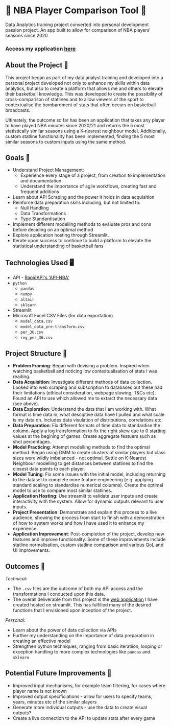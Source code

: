 # 🏀 NBA Player Comparison Tool 🏀 

Data Analytics training project converted into personal development passion project. An app built to allow for comparison of NBA players' seasons since 2020

### Access my application [here](https://nbasimilarity.streamlit.app/)

## About the Project 🌟

This project began as part of my data analyst training and developed into a personal project developed not only to enhance my skills within data analytics, but also to create a platform that allows me and others to elevate their basketball knowledge. This was developed to create the possibility of cross-comparison of statlines and to allow viewers of the sport to contextualise the bombardment of stats that often occurs on basketball broadcasts.

Ultimately, the outcome so far has been an application that takes any player to have played NBA minutes since 2020/21 and returns the 5 most statistically similar seasons using a K-nearest neighbour model. Additionally, custom statline functionality has been implemented, finding the 5 most similar seasons to custom inputs using the same method.

## Goals 🎯

- Understand Project Management:
  - Experience every stage of a project, from creation to implementation and documentation
  - Understand the importance of agile workflows, creating fast and frequent additions
- Learn about API Scraping and the power it holds in data acquisition
- Reinforce data preparation skills including, but not limited to:
  - Null Handling
  - Data Transformations
  - Type Standardisation
- Implement different modelling methods to evaluate pros and cons before deciding on an optimal method
- Explore application hosting through Streamlit.
- Iterate upon success to continue to build a platform to elevate the statistical understanding of basketball fans

## Technologies Used 🖥️

- API - [RapidAPI's 'API-NBA'](https://rapidapi.com/api-sports/api/api-nba)
- `python`
  - `pandas`
  - `numpy`
  - `altair`
  - `sklearn`
- Streamlit
- Microsoft Excel CSV Files (for data exportation)
  - `model_data.csv`
  - `model_data_pre-transform.csv`
  - `per_36.csv`
  - `reg_per_36.csv`
 
## Project Structure 🔀

- **Problem Framing**: Began with devising a problem. Inspired when watching basketball and noticing low contextualisation of stats I was reading.
- **Data Acquisition**: Investigate different methods of data collection. Looked into web scraping and subscription to databases but these had their limitations (ethical consideration, webpage slowing, T&Cs etc). Found an API to use which allowed me to extarct the necessary data (see above).
- **Data Exploration**: Understand the data that I am working with. What format is time data in, what desciptive data have I pulled and what scale is my data on. Includes data visulation of distributions, correlations etc.
- **Data Preparation**: Fix different formats of time data to standardise the column. Apply a log transformation to fix the right skew due to 0 starting values at the begining of games. Create aggregate featuers such as shot percentages.
- **Model Practicing**: Attempt modelling methods to find the optimal method. Began using GMM to create clusters of similar players but class sizes were wildly imbalanced - not optimal. Settle on K-Nearest Neighbour modelling to get distances between statlines to find the closest data points to each player.
- **Model Tuning**: Fix some issues with the initial model, including returning to the dataset to complete more feature engineering (e.g. applying standard scaling to standardise numerical columns). Create the optimal model to use to compare most similar statlines.
- **Application Hosting**: Use streamlit to validate user inputs and create interactivity with the system. Allow for dynamic outputs relevant to user inputs.
- **Project Presentation**: Demonstrate and explain this process to a live audience, showing the process from start to finish with a demonstration of how to system works and how I have used it to enhance my experience.
- **Application Improvement**: Post-completion of the project, develop new features and improve functionality. Some of these improvements include statline normalisation, custom statline comparison and various QoL and UI improvements.

## Outcomes 🎉

*Technical*:

- The `.csv` files are the outcome of both my API access and the transformations I conducted upon this data. 
- The overall deliverable from this project is the [web application](https://nbasimilarity.streamlit.app/) I have created hosted on streamlit. This has fulfilled many of the desired functions that I envisioned upon inception of the project.

*Personal*:

- Learn about the power of data collection via APIs
- Further my understanding on the importance of data preparation in creating an effective model 
- Strengthen python techniques, ranging from basic iteratiion, looping or exception handling to more complex technologies like `pandas` and `sklearn`

## Potential Future Improvements 🔮

- Improved input mechanisms, for example team filtering, for cases where player name is not known
- Improved output specificiations - allow for users to specify teams, years, minutes etc of the similar players
- Generate more individual outputs - use the data to create visual outputs?
- Create a live connection to the API to update stats after every game
